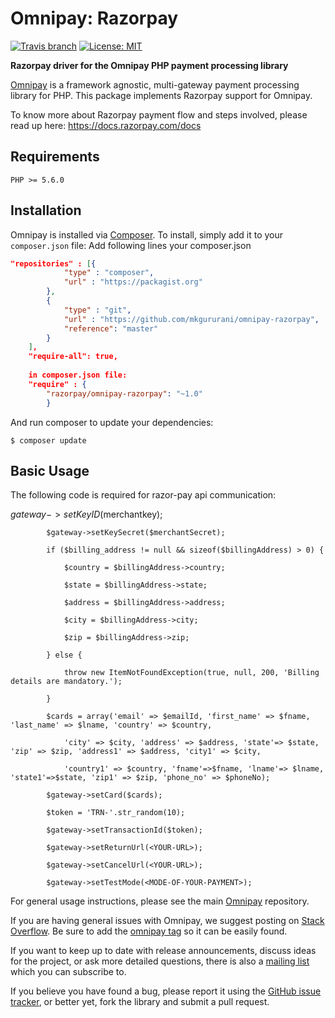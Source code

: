 # Omnipay: Razorpay

[![Travis branch](https://travis-ci.org/razorpay/omnipay-razorpay.svg?branch=master)]()
[![License: MIT](https://img.shields.io/badge/License-MIT-yellow.svg)](https://opensource.org/licenses/MIT)
<!-- [![Packagist](https://img.shields.io/packagist/v/symfony/symfony.svg)]() -->

**Razorpay driver for the Omnipay PHP payment processing library**

[Omnipay](https://github.com/thephpleague/omnipay) is a framework agnostic, multi-gateway payment
processing library for PHP. This package implements Razorpay support for Omnipay.

To know more about Razorpay payment flow and steps involved, please read up here:
<https://docs.razorpay.com/docs>

## Requirements
`PHP >= 5.6.0`

## Installation

Omnipay is installed via [Composer](http://getcomposer.org/). To install, simply add it
to your `composer.json` file: Add following lines your composer.json

```json
"repositories" : [{
			"type" : "composer",
			"url" : "https://packagist.org"
		},
		{
			"type" : "git",
			"url" : "https://github.com/mkgururani/omnipay-razorpay",
			"reference": "master"
		}
	],
	"require-all": true,
	
	in composer.json file: 
	"require" : {
		"razorpay/omnipay-razorpay": "~1.0"
		}
```

And run composer to update your dependencies:

	$ composer update

## Basic Usage

The following code is required for razor-pay api communication:	

 $gateway->setKeyID($merchantkey);	
 
		    $gateway->setKeySecret($merchantSecret);
		    
		    if ($billing_address != null && sizeof($billingAddress) > 0) {
		    
		        $country = $billingAddress->country;	
			
		        $state = $billingAddress->state;	
			
		        $address = $billingAddress->address;	
			
		        $city = $billingAddress->city;	
			
		        $zip = $billingAddress->zip;	
			
		    } else {	
		    
		        throw new ItemNotFoundException(true, null, 200, 'Billing details are mandatory.');	
			
		    }	
		    
		    $cards = array('email' => $emailId, 'first_name' => $fname, 'last_name' => $lname, 'country' => $country,
		    
		        'city' => $city, 'address' => $address, 'state'=> $state, 'zip' => $zip, 'address1' => $address, 'city1' => $city,
			
		        'country1' => $country, 'fname'=>$fname, 'lname'=> $lname, 'state1'=>$state, 'zip1' => $zip, 'phone_no' => $phoneNo);	
			
		    $gateway->setCard($cards);	
		    
		    $token = 'TRN-'.str_random(10);	
		    
		    $gateway->setTransactionId($token);	
		    
		    $gateway->setReturnUrl(<YOUR-URL>);	
		    
		    $gateway->setCancelUrl(<YOUR-URL>);	
		    
		    $gateway->setTestMode(<MODE-OF-YOUR-PAYMENT>);
		    
	
For general usage instructions, please see the main [Omnipay](https://github.com/thephpleague/omnipay)
repository.


If you are having general issues with Omnipay, we suggest posting on
[Stack Overflow](http://stackoverflow.com/). Be sure to add the
[omnipay tag](http://stackoverflow.com/questions/tagged/omnipay) so it can be easily found.

If you want to keep up to date with release announcements, discuss ideas for the project,
or ask more detailed questions, there is also a [mailing list](https://groups.google.com/forum/#!forum/omnipay) which
you can subscribe to.

If you believe you have found a bug, please report it using the [GitHub issue tracker](https://github.com/razorpay/omnipay-razorpay),
or better yet, fork the library and submit a pull request.
